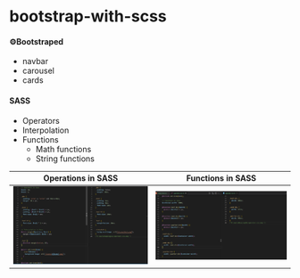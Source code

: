 # bootstrap-with-scss

####  ⚙️Bootstraped
* navbar
* carousel
* cards

####  SASS
* Operators
* Interpolation
* Functions
  * Math functions
  * String functions



Operations in SASS  | Functions in SASS
------------- | -------------
  ![](https://github.com/Sacsam005/bootstrap-with-scss/blob/main/img/1.png?raw=true)| ![](https://github.com/Sacsam005/bootstrap-with-scss/blob/main/img/2.png?raw=true)
